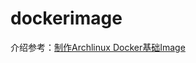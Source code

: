 # dockerimage

介绍参考：[制作Archlinux Docker基础Image](http://lanlingzi.cn/xblog/post/reading/160410_archlinux_docker_images/)
